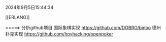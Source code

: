 2024年9月5日15:44:34

[[ERLANG]]

=====>
分析github项目
国际象棋实现
https://github.com/DOBRO/binbo
德州扑克实现
https://github.com/hpyhacking/openpoker

